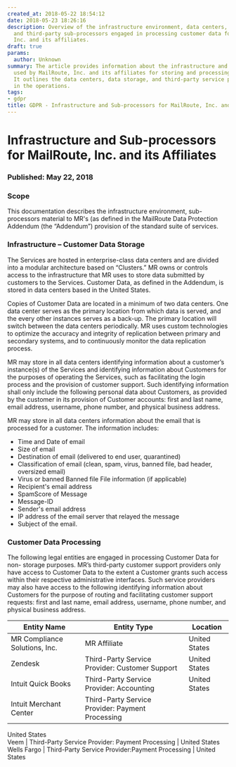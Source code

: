 ```yaml
---
created_at: 2018-05-22 18:54:12
date: 2018-05-23 18:26:16
description: Overview of the infrastructure environment, data centers, storage locations,
  and third-party sub-processors engaged in processing customer data for MailRoute,
  Inc. and its affiliates.
draft: true
params:
  author: Unknown
summary: The article provides information about the infrastructure and sub-processors
  used by MailRoute, Inc. and its affiliates for storing and processing customer data.
  It outlines the data centers, data storage, and third-party service providers involved
  in the operations.
tags: 
- gdpr
title: GDPR - Infrastructure and Sub-processors for MailRoute, Inc. and its Affiliates
---
```



# Infrastructure and Sub-processors for MailRoute, Inc. and its Affiliates

### Published: May 22, 2018

### Scope

This documentation describes the infrastructure environment, sub-processors
material to MR's (as defined in the MailRoute Data Protection Addendum (the
“Addendum”) provision of the standard suite of services.

### Infrastructure – Customer Data Storage

The Services are hosted in enterprise-class data centers and are divided into
a modular architecture based on “Clusters.” MR owns or controls access to the
infrastructure that MR uses to store data submitted by customers to the
Services. Customer Data, as defined in the Addendum, is stored in data centers
based in the United States.

Copies of Customer Data are located in a minimum of two data centers. One data
center serves as the primary location from which data is served, and the every
other instances serves as a back-up. The primary location will switch between
the data centers periodically. MR uses custom technologies to optimize the
accuracy and integrity of replication between primary and secondary systems,
and to continuously monitor the data replication process.

MR may store in all data centers identifying information about a customer’s
instance(s) of the Services and identifying information about Customers for
the purposes of operating the Services, such as facilitating the login process
and the provision of customer support. Such identifying information shall only
include the following personal data about Customers, as provided by the
customer in its provision of Customer accounts: first and last name, email
address, username, phone number, and physical business address.

MR may store in all data centers information about the email that is processed
for a customer. The information includes:

  * Time and Date of email
  * Size of email
  * Destination of email (delivered to end user, quarantined)
  * Classification of email (clean, spam, virus, banned file, bad header, oversized email)
  * Virus or banned Banned file File information (if applicable)
  * Recipient's email address
  * SpamScore of Message
  * Message-ID
  * Sender's email address
  * IP address of the email server that relayed the message
  * Subject of the email. 

### Customer Data Processing

The following legal entities are engaged in processing Customer Data for non-
storage purposes. MR’s third-party customer support providers only have access
to Customer Data to the extent a Customer grants such access within their
respective administrative interfaces. Such service providers may also have
access to the following identifying information about Customers for the
purpose of routing and facilitating customer support requests: first and last
name, email address, username, phone number, and physical business address.

Entity Name | Entity Type | Location  
---|---|---  
MR Compliance Solutions, Inc. | MR Affiliate | United States  
Zendesk | Third-Party Service Provider: Customer Support | United States  
Intuit Quick Books | Third-Party Service Provider: Accounting | United States  
Intuit Merchant Center | Third-Party Service Provider: Payment Processing |
United States  
Veem | Third-Party Service Provider: Payment Processing | United States  
Wells Fargo | Third-Party Service Provider:Payment Processing | United States

